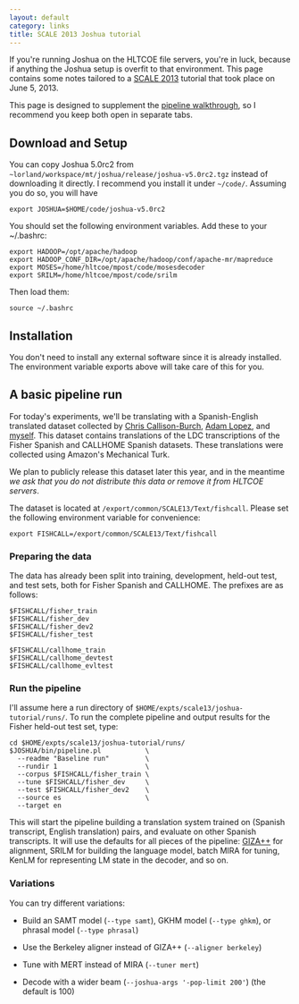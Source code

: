 ```yaml
---
layout: default
category: links
title: SCALE 2013 Joshua tutorial
---
```


If you're running Joshua on the HLTCOE file servers, you're in luck, because if anything the Joshua
setup is overfit to that environment. This page contains some notes tailored to a
[SCALE 2013](http://hltcoe.jhu.edu/research/scale-workshops/) tutorial that took place on June 5,
2013.

This page is designed to supplement the [pipeline walkthrough](pipeline.html), so I recommend you
keep both open in separate tabs.

## Download and Setup

You can copy Joshua 5.0rc2 from `~lorland/workspace/mt/joshua/release/joshua-v5.0rc2.tgz` instead of
downloading it directly. I recommend you install it under `~/code/`. Assuming you do so, you will
have

    export JOSHUA=$HOME/code/joshua-v5.0rc2

You should set the following environment variables. Add these to your ~/.bashrc:

    export HADOOP=/opt/apache/hadoop
    export HADOOP_CONF_DIR=/opt/apache/hadoop/conf/apache-mr/mapreduce
    export MOSES=/home/hltcoe/mpost/code/mosesdecoder
    export SRILM=/home/hltcoe/mpost/code/srilm
    
Then load them:

    source ~/.bashrc
    
## Installation

You don't need to install any external software since it is already installed. The environment
variable exports above will take care of this for you.

## A basic pipeline run

For today's experiments, we'll be translating with a Spanish-English translated dataset collected by
[Chris Callison-Burch](http://cs.jhu.edu/~ccb/), [Adam Lopez](http://cs.jhu.edu/~alopez/), and
[myself](http://cs.jhu.edu/~post/). This dataset contains translations of the LDC transcriptions of
the Fisher Spanish and CALLHOME Spanish datasets. These translations were collected using Amazon's
Mechanical Turk.

We plan to publicly release this dataset later this year, and in the meantime *we ask that you do
 not distribute this data or remove it from HLTCOE servers*.

The dataset is located at `/export/common/SCALE13/Text/fishcall`. Please set the following environment
variable for convenience:

    export FISHCALL=/export/common/SCALE13/Text/fishcall
    
### Preparing the data

The data has already been split into training, development, held-out test, and test sets, both for
Fisher Spanish and CALLHOME. The prefixes are as follows:

    $FISHCALL/fisher_train
    $FISHCALL/fisher_dev
    $FISHCALL/fisher_dev2
    $FISHCALL/fisher_test
    
    $FISHCALL/callhome_train
    $FISHCALL/callhome_devtest
    $FISHCALL/callhome_evltest
    
### Run the pipeline

I'll assume here a run directory of `$HOME/expts/scale13/joshua-tutorial/runs/`. To run the complete
pipeline and output results for the Fisher held-out test set, type:

    cd $HOME/expts/scale13/joshua-tutorial/runs/
    $JOSHUA/bin/pipeline.pl           \
      --readme "Baseline run"         \
      --rundir 1                      \
      --corpus $FISHCALL/fisher_train \
      --tune $FISHCALL/fisher_dev     \
      --test $FISHCALL/fisher_dev2    \
      --source es                     \
      --target en
      
This will start the pipeline building a translation system trained on (Spanish transcript, English
translation) pairs, and evaluate on other Spanish transcripts. It will use the defaults for all
pieces of the pipeline: [GIZA++](https://code.google.com/p/giza-pp/) for alignment, SRILM for
building the language model, batch MIRA for tuning, KenLM for representing LM state in the decoder,
and so on.

### Variations

You can try different variations:

   - Build an SAMT model (`--type samt`), GKHM model (`--type ghkm`), or phrasal model (`--type phrasal`) 
   
   - Use the Berkeley aligner instead of GIZA++ (`--aligner berkeley`)
   
   - Tune with MERT instead of MIRA (`--tuner mert`)
   
   - Decode with a wider beam (`--joshua-args '-pop-limit 200'`) (the default is 100)
